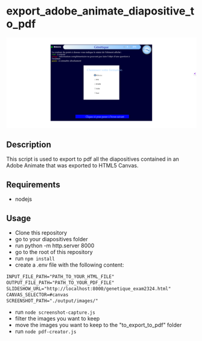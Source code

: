 # export_adobe_animate_diapositive_to_pdf
![img.png](img.png)

## Description
This script is used to export to pdf all the diapositives contained in an Adobe Animate that was exported to HTML5 Canvas.

## Requirements
- nodejs

## Usage
- Clone this repository
- go to your diapositives folder
- run python -m http.server 8000
- go to the root of this repository
- run `npm install`
- create a .env file with the following content:
```
INPUT_FILE_PATH="PATH_TO_YOUR_HTML_FILE"
OUTPUT_FILE_PATH="PATH_TO_YOUR_PDF_FILE"
SLIDESHOW_URL="http://localhost:8000/genetique_exam2324.html"
CANVAS_SELECTOR=#canvas
SCREENSHOT_PATH="./output/images/"
```
- run `node screenshot-capture.js`
- filter the images you want to keep
- move the images you want to keep to the "to_export_to_pdf" folder
- run `node pdf-creator.js`
